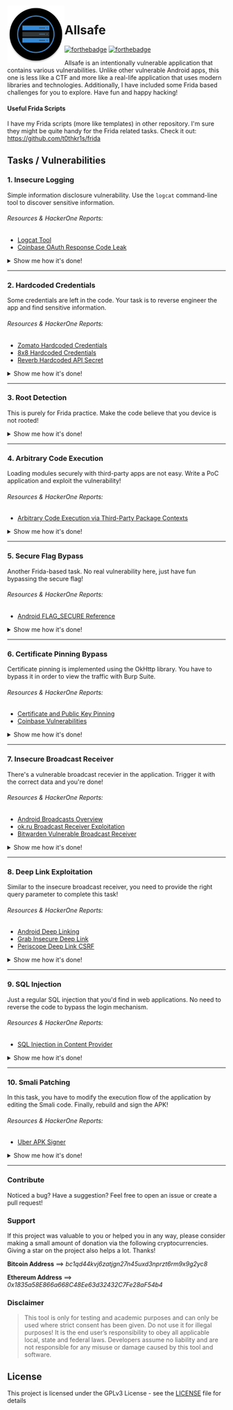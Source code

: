 
 <img align="left" width="132" height="132" src="app/src/main/res/mipmap-xxxhdpi/ic_launcher_round.png">

# Allsafe

[![forthebadge](https://forthebadge.com/images/badges/built-for-android.svg)](https://github.com/t0thkr1s/)
[![forthebadge](https://forthebadge.com/images/badges/built-with-love.svg)](https://github.com/t0thkr1s/)

Allsafe is an intentionally vulnerable application that contains various vulnerabilities. Unlike other vulnerable Android apps, this one is less like a CTF and more like a real-life application that uses modern libraries and technologies. Additionally, I have included some Frida based challenges for you to explore. Have fun and happy hacking!

#### Useful Frida Scripts
 
I have my Frida scripts (more like templates) in other repository. I'm sure they might be quite handy for the Frida related tasks. Check it out: https://github.com/t0thkr1s/frida

## Tasks / Vulnerabilities

### 1. Insecure Logging

Simple information disclosure vulnerability. Use the `logcat` command-line tool to discover sensitive information.

###### Resources & HackerOne Reports:

- [Logcat Tool](https://developer.android.com/studio/command-line/logcat)
- [Coinbase OAuth Response Code Leak](https://hackerone.com/reports/5314)

<details>
<summary>Show me how it's done!</summary>
<br>
# TODO
<br><br>
</details>

---

### 2. Hardcoded Credentials

Some credentials are left in the code. Your task is to reverse engineer the app and find sensitive information.

###### Resources & HackerOne Reports:

- [Zomato Hardcoded Credentials](https://hackerone.com/reports/246995)
- [8x8 Hardcoded Credentials](https://hackerone.com/reports/412772)
- [Reverb Hardcoded API Secret](https://hackerone.com/reports/351555)

<details>
<summary>Show me how it's done!</summary>
<br>
# TODO
<br><br>
</details>

---

### 3. Root Detection

This is purely for Frida practice. Make the code believe that you device is not rooted!

<details>
<summary>Show me how it's done!</summary>
<br>
https://youtu.be/Gg-3Sw79gEI
<br><br>
</details>

---

### 4. Arbitrary Code Execution

Loading modules securely with third-party apps are not easy. Write a PoC application and exploit the vulnerability!

###### Resources & HackerOne Reports:

- [Arbitrary Code Execution via Third-Party Package Contexts](https://blog.oversecured.com/Android-arbitrary-code-execution-via-third-party-package-contexts/)

<details>
<summary>Show me how it's done!</summary>
<br>
# TODO
<br><br>
</details>

---

### 5. Secure Flag Bypass

Another Frida-based task. No real vulnerability here, just have fun bypassing the secure flag!

###### Resources & HackerOne Reports:

- [Android FLAG_SECURE Reference](https://developer.android.com/reference/android/view/WindowManager.LayoutParams#FLAG_SECURE)

<details>
<summary>Show me how it's done!</summary>
<br>
# TODO
<br><br>
</details>

---

### 6. Certificate Pinning Bypass

Certificate pinning is implemented using the OkHttp library. You have to bypass it in order to view the traffic with Burp Suite.

###### Resources & HackerOne Reports:

- [Certificate and Public Key Pinning](https://owasp.org/www-community/controls/Certificate_and_Public_Key_Pinning)
- [Coinbase Vulnerabilities](https://hackerone.com/reports/5786)

<details>
<summary>Show me how it's done!</summary>
<br>
# TODO
<br><br>
</details>

---

### 7. Insecure Broadcast Receiver

There's a vulnerable broadcast recevier in the application. Trigger it with the correct data and you're done!

###### Resources & HackerOne Reports:

- [Android Broadcasts Overview](https://developer.android.com/guide/components/broadcasts)
- [ok.ru Broadcast Receiver Exploitation](https://hackerone.com/reports/97295)
- [Bitwarden Vulnerable Broadcast Receiver](https://hackerone.com/reports/289000)

<details>
<summary>Show me how it's done!</summary>
<br>
# TODO
<br><br>
</details>

---

### 8. Deep Link Exploitation

Similar to the insecure broadcast receiver, you need to provide the right query parameter to complete this task!

###### Resources & HackerOne Reports:

- [Android Deep Linking](https://developer.android.com/training/app-links/deep-linking)
- [Grab Insecure Deep Link](https://hackerone.com/reports/401793)
- [Periscope Deep Link CSRF](https://hackerone.com/reports/583987)

<details>
<summary>Show me how it's done!</summary>
<br>
# TODO
<br><br>
</details>

---

### 9. SQL Injection

Just a regular SQL injection that you'd find in web applications. No need to reverse the code to bypass the login mechanism.

###### Resources & HackerOne Reports:

- [SQL Injection in Content Provider](https://hackerone.com/reports/291764)

<details>
<summary>Show me how it's done!</summary>
<br>
# TODO
<br><br>
</details>

---

### 10. Smali Patching

In this task, you have to modify the execution flow of the application by editing the Smali code. Finally, rebuild and sign the APK!

###### Resources & HackerOne Reports:

- [Uber APK Signer](https://github.com/patrickfav/uber-apk-signer)

<details>
<summary>Show me how it's done!</summary>
<br>
# TODO
<br><br>
</details>

---

### Contribute

Noticed a bug? Have a suggestion? Feel free to open an issue or create a pull request!

### Support

If this project was valuable to you or helped you in any way, please consider making a small amount of donation via the following cryptocurrencies. Giving a star on the project also helps a lot. Thanks!

**Bitcoin Address**
⟹ *bc1qd44kvj6zatjgn27n45uxd3nprzt6rm9x9g2yc8*

**Ethereum Address**
⟹ *0x1835a58E866a668C48Ee63d32432C7Fe28aF54b4*

### Disclaimer

> This tool is only for testing and academic purposes and can only be used where strict consent has been given. Do not use it for illegal purposes! It is the end user’s responsibility to obey all applicable local, state and federal laws. Developers assume no liability and are not responsible for any misuse or damage caused by this tool and software.

## License

This project is licensed under the GPLv3 License - see the [LICENSE](LICENSE) file for details
